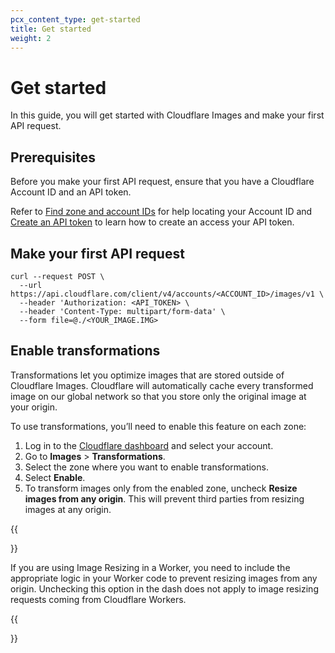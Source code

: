 ```yaml
---
pcx_content_type: get-started
title: Get started
weight: 2
---
```


# Get started

In this guide, you will get started with Cloudflare Images and make your first API request. 

## Prerequisites

Before you make your first API request, ensure that you have a Cloudflare Account ID and an API token. 

Refer to [Find zone and account IDs](/fundamentals/setup/find-account-and-zone-ids/) for help locating your Account ID and [Create an API token](/fundamentals/api/get-started/create-token/) to learn how to create an access your API token.

## Make your first API request

```curl
curl --request POST \
  --url https://api.cloudflare.com/client/v4/accounts/<ACCOUNT_ID>/images/v1 \
  --header 'Authorization: <API_TOKEN> \
  --header 'Content-Type: multipart/form-data' \
  --form file=@./<YOUR_IMAGE.IMG>
```

## Enable transformations

Transformations let you optimize images that are stored outside of Cloudflare Images. Cloudflare will automatically cache every transformed image on our global network so that you store only the original image at your origin.

To use transformations, you’ll need to enable this feature on each zone:

1. Log in to the [Cloudflare dashboard](https://dash.cloudflare.com/login) and select your account.
2. Go to **Images** > **Transformations**.
3. Select the zone where you want to enable transformations.
4. Select **Enable**.
5. To transform images only from the enabled zone, uncheck **Resize images from any origin**. This will prevent third parties from resizing images at any origin.

{{<Aside type="note">}}

If you are using Image Resizing in a Worker, you need to include the appropriate logic in your Worker code to prevent resizing images from any origin. Unchecking this option in the dash does not apply to image resizing requests coming from Cloudflare Workers.

{{</Aside>}}

